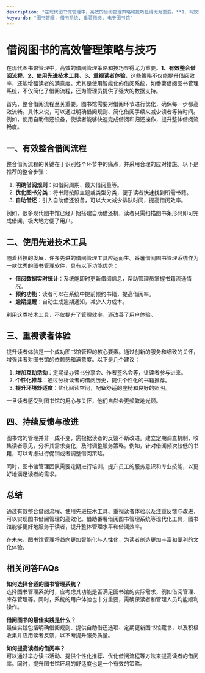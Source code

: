 ```yaml
---
description: "在现代图书馆管理中，高效的借阅管理策略和技巧显得尤为重要。**1、有效整合借阅流程、2、使用先进技术工具、3、重视读者体验**，这些策略不仅能提升借阅效率，还能增强读者的满意度。尤其是使用智能化的借阅系统，如番薯借阅图书管理系统，不仅简化了借阅流程，还为管理员提供了强大的数据支持。"
keywords: "图书管理, 借书系统, 番薯借阅, 电子图书馆"
---
```

# 借阅图书的高效管理策略与技巧

在现代图书馆管理中，高效的借阅管理策略和技巧显得尤为重要。**1、有效整合借阅流程、2、使用先进技术工具、3、重视读者体验**，这些策略不仅能提升借阅效率，还能增强读者的满意度。尤其是使用智能化的借阅系统，如番薯借阅图书管理系统，不仅简化了借阅流程，还为管理员提供了强大的数据支持。

首先，整合借阅流程至关重要。图书馆需要对借阅环节进行优化，确保每一步都高效流畅。具体来说，可以通过明确借阅规则、简化借阅手续来减少读者等待时间。例如，使用自助借还设备，使读者能够快速完成借阅和归还操作，提升整体借阅流畅度。

## 一、有效整合借阅流程

整合借阅流程的关键在于识别各个环节中的痛点，并采用合理的应对措施。以下是推荐的整合步骤：

1. **明确借阅规则**：如借阅周期、最大借阅量等。
2. **优化图书分类**：将书籍按照主题或类型分类，便于读者快速找到所需书籍。
3. **自助借还**：引入自助借还设备，可以大大减少排队时间，提高借阅效率。

例如，很多现代图书馆已经开始搭建自助借还机，读者只需扫描图书条形码即可完成借阅，极大地方便了用户。

## 二、使用先进技术工具

随着科技的发展，许多先进的借阅管理工具应运而生。番薯借阅图书管理系统作为一款优秀的图书管理软件，具有以下功能优势：

- **借阅数据实时统计**：系统能即时更新借阅信息，帮助管理员掌握书籍流通情况。
- **预约功能**：读者可以在系统中提前预约书籍，提高借阅率。
- **逾期提醒**：自动生成逾期通知，减少人力成本。

利用这类技术工具，不仅提升了管理效率，还改善了用户体验。

## 三、重视读者体验

提升读者体验是一个成功图书馆管理的核心要素。通过创新的服务和细致的关怀，增强读者对图书馆的依赖感和满意度。以下是几个建议：

1. **增加互动活动**：定期举办读书分享会、作者签名会等，让读者参与进来。
2. **个性化推荐**：通过分析读者的借阅历史，提供个性化的书籍推荐。
3. **提升环境舒适度**：优化阅读空间，配备舒适的座椅和良好的照明。

一旦读者感受到图书馆的用心与关怀，他们自然会更频繁地光顾。

## 四、持续反馈与改进

图书馆的管理并非一成不变，需根据读者的反馈不断改进。建立定期调查机制，收集读者意见，分析其需求变化，及时调整服务策略。例如，针对借阅频次较低的书籍，可以考虑进行促销或者调整借阅策略。

同时，图书馆管理团队需要定期进行培训，提升员工的服务意识和专业技能，以更好地满足读者的需求。

## 总结

通过有效整合借阅流程、使用先进技术工具、重视读者体验以及注重反馈与改进，可以实现图书借阅管理的高效化。借助番薯借阅图书管理系统等现代化工具，图书馆能够更好地服务于读者，提升整体管理水平和借阅效率。

在未来，图书馆管理将趋向更加智能化与人性化，为读者创造更加丰富和便利的文化体验。

## 相关问答FAQs

**如何选择合适的图书管理系统？**  
选择图书管理系统时，应考虑其功能是否满足图书馆的实际需求，例如借阅管理、库存管理等。同时，系统的用户体验也十分重要，需确保读者和管理人员均能顺利操作。

**借阅图书的最佳实践是什么？**  
最佳实践包括明确借阅规则、提供自助借还选项、定期更新图书馆藏书，以及积极收集并应用读者反馈，以不断提升服务质量。

**如何提高读者的借阅率？**  
可以通过举办读书活动、提供个性化推荐、优化借阅流程等方法来提高读者的借阅率。同时，提升图书馆环境的舒适度也是一个有效的策略。
